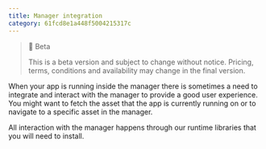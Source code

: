 ```yaml
---
title: Manager integration
category: 61fcd8e1a448f5004215317c
---
```


> 🚧 Beta
> 
> This is a beta version and subject to change without notice. Pricing, terms, conditions and availability may change in the final version.

When your app is running inside the manager there is sometimes a need to integrate and interact with the manager to provide a good user experience. You might want to fetch the asset that the app is currently running on or to navigate to a specific asset in the manager.

All interaction with the manager happens through our runtime libraries that you will need to install.